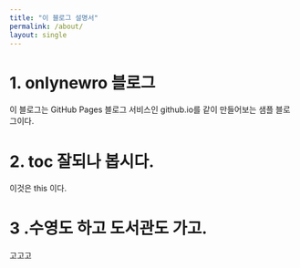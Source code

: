 ```yaml
---
title: "이 블로그 설명서"
permalink: /about/
layout: single
---
```


# 1. onlynewro 블로그

이 블로그는 GitHub Pages 블로그 서비스인 github.io를 같이 만들어보는 샘플 블로그이다.

# 2. toc 잘되나 봅시다.

 이것은 this 이다. 

# 3 .수영도 하고 도서관도 가고.

 고고고